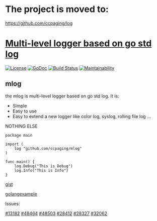 # The project is moved to:

https://github.com/ccpaging/log

# [Multi-level logger based on go std log](https://golangexample.com/multi-level-logger-based-on-go-std-log/)

[![License](https://img.shields.io/badge/license-BSD-green)](https://github.com/ccpaging/mlog/blob/master/LICENSE) [![GoDoc](https://godoc.org/github.com/ccpaging/mlog?status.svg)](https://godoc.org/github.com/ccpaging/mlog) [![Build Status](https://github.com/ccpaging/mlog/actions/workflows/go.yml/badge.svg)](https://github.com/ccpaging/mlog/actions/workflows/go.yml) [![Maintainability](https://codeclimate.com/github/ccpaging/mlog/badges/gpa.svg)](https://codeclimate.com/github/ccpaging/mlog/maintainability)

## mlog

the mlog is multi-level logger based on go std log. It is:

* Simple
* Easy to use
* Easy to extend a new logger like color log, syslog, rolling file log ...

NOTHING ELSE

```
package main

import (
    log "github.com/ccpaging/mlog"
)

func main() {
    log.Debug("This is Debug")
    log.Info("This is Info")
}
```
[gist](https://gist.github.com/ccpaging/a804b916d93e561cbd1a309fe231e4ab)

[golangexample](https://golangexample.com/multi-level-logger-based-on-go-std-log/)

Issues:

[#13182](https://github.com/golang/go/issues/13182) [#48464](https://github.com/golang/go/issues/48464) [#48503](https://github.com/golang/go/issues/48503) [#28412](https://github.com/golang/go/issues/28412) [#28327](https://github.com/golang/go/issues/28327) [#32062](https://github.com/golang/go/issues/32062)
